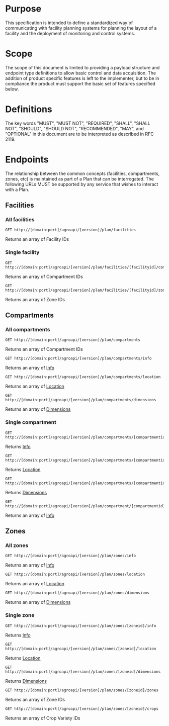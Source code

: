 # Purpose

This specification is intended to define a standardized way of communicating with facility planning systems for planning the layout of a facility and the deployment of monitoring and control systems.

# Scope

The scope of this document is limited to providing a payload structure and endpoint type definitions to allow basic control and data acquisition. The addition of product specific features is left to the implementer, but to be in compliance the product must support the basic set of features specified below.

# Definitions

The key words "MUST", "MUST NOT", "REQUIRED", "SHALL", "SHALL NOT", "SHOULD", "SHOULD NOT", "RECOMMENDED",  "MAY", and "OPTIONAL" in this document are to be interpreted as described in RFC 2119.

# Endpoints
The relationship between the common concepts (facilities, compartments, zones, etc) is maintained as part of a Plan that can be interrogated. The following URLs MUST be supported by any service that wishes to interact with a Plan.

## Facilities
### All facilities
```
GET http://[domain:port]/agroapi/[version]/plan/facilities  
```
Returns an array of Facility IDs  

### Single facility
```
GET http://[domain:port]/agroapi/[version]/plan/facilities/[facilityid]/compartments  
```
Returns an array of Compartment IDs  

```
GET http://[domain:port]/agroapi/[version]/plan/facilities/[facilityid]/zones  
```
Returns an array of Zone IDs  

## Compartments
### All compartments
```
GET http://[domain:port]/agroapi/[version]/plan/compartments  
```
Returns an array of Compartment IDs  

```
GET http://[domain:port]/agroapi/[version]/plan/compartments/info  
```
Returns an array of [Info](https://github.com/open-ag-tech/api-spec/blob/master/versions/general-0.0.1.md#info)  

```
GET http://[domain:port]/agroapi/[version]/plan/compartments/location  
```
Returns an array of [Location](https://github.com/open-ag-tech/api-spec/blob/master/versions/general-0.0.1.md#location)  
```
GET http://[domain:port]/agroapi/[version]/plan/compartments/dimensions  
```
Returns an array of [Dimensions](https://github.com/open-ag-tech/api-spec/blob/master/versions/general-0.0.1.md#dimensions)  


### Single compartment
```
GET http://[domain:port]/agroapi/[version]/plan/compartments/[compartmentid]/info  
```
Returns [Info](https://github.com/open-ag-tech/api-spec/blob/master/versions/general-0.0.1.md#info)  

```
GET http://[domain:port]/agroapi/[version]/plan/compartments/[compartmentid]/location  
```
Returns [Location](https://github.com/open-ag-tech/api-spec/blob/master/versions/general-0.0.1.md#location)  

```
GET http://[domain:port]/agroapi/[version]/plan/compartments/[compartmentid]/dimensions  
```
Returns [Dimensions](https://github.com/open-ag-tech/api-spec/blob/master/versions/general-0.0.1.md#dimensions)  

```
GET http://[domain:port]/agroapi/[version]/plan/compartment/[compartmentid]/zones  
```
Returns an array of [Info](https://github.com/open-ag-tech/api-spec/blob/master/versions/general-0.0.1.md#info)  

## Zones
### All zones
```
GET http://[domain:port]/agroapi/[version]/plan/zones/info  
```
Returns an array of [Info](https://github.com/open-ag-tech/api-spec/blob/master/versions/general-0.0.1.md#info)  

```
GET http://[domain:port]/agroapi/[version]/plan/zones/location  
```
Returns an array of [Location](https://github.com/open-ag-tech/api-spec/blob/master/versions/general-0.0.1.md#location)  

```
GET http://[domain:port]/agroapi/[version]/plan/zones/dimensions  
```
Returns an array of [Dimensions](https://github.com/open-ag-tech/api-spec/blob/master/versions/general-0.0.1.md#dimensions)  

### Single zone
```
GET http://[domain:port]/agroapi/[version]/plan/zones/[zoneid]/info  
```
Returns [Info](https://github.com/open-ag-tech/api-spec/blob/master/versions/general-0.0.1.md#info)  

```
GET http://[domain:port]/agroapi/[version]/plan/zones/[zoneid]/location  
```
Returns [Location](https://github.com/open-ag-tech/api-spec/blob/master/versions/general-0.0.1.md#location)  

```
GET http://[domain:port]/agroapi/[version]/plan/zones/[zoneid]/dimensions  
```
Returns [Dimensions](https://github.com/open-ag-tech/api-spec/blob/master/versions/general-0.0.1.md#dimensions)  

```
GET http://[domain:port]/agroapi/[version]/plan/zones/[zoneid]/zones  
```
Returns an array of Zone IDs  

```
GET http://[domain:port]/agroapi/[version]/plan/zones/[zoneid]/crops  
```
Returns an array of Crop Variety IDs  
